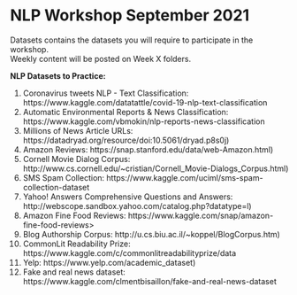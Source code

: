 # NLP Workshop September 2021

Datasets contains the datasets you will require to participate in the workshop. </br>
Weekly content will be posted on Week X folders. </br>


**NLP Datasets to Practice:**
<ol>
  <li>Coronavirus tweets NLP - Text Classification: https://www.kaggle.com/datatattle/covid-19-nlp-text-classification</li>
  <li>Automatic Environmental Reports & News Classification: https://www.kaggle.com/vbmokin/nlp-reports-news-classification</li>
  <li>Millions of News Article URLs: https://datadryad.org/resource/doi:10.5061/dryad.p8s0j)</li>
  <li>Amazon Reviews: https://snap.stanford.edu/data/web-Amazon.html)</li>
  <li>Cornell Movie Dialog Corpus: http://www.cs.cornell.edu/~cristian/Cornell_Movie-Dialogs_Corpus.html)</li>
  <li>SMS Spam Collection: https://www.kaggle.com/uciml/sms-spam-collection-dataset</li>  
  <li>Yahoo! Answers Comprehensive Questions and Answers: http://webscope.sandbox.yahoo.com/catalog.php?datatype=l)</li>
  <li>Amazon Fine Food Reviews: https://www.kaggle.com/snap/amazon-fine-food-reviews>
  <li>Blog Authorship Corpus: http://u.cs.biu.ac.il/~koppel/BlogCorpus.htm)</li>
  <li>CommonLit Readability Prize: https://www.kaggle.com/c/commonlitreadabilityprize/data</li>
  <li>Yelp: https://www.yelp.com/academic_dataset)</li>
  <li>Fake and real news dataset: https://www.kaggle.com/clmentbisaillon/fake-and-real-news-dataset</li>
</ol>
